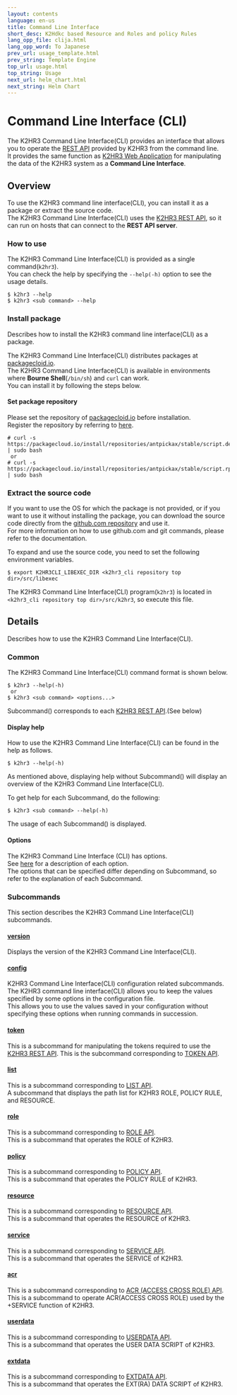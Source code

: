 ```yaml
---
layout: contents
language: en-us
title: Command Line Interface
short_desc: K2Hdkc based Resource and Roles and policy Rules
lang_opp_file: clija.html
lang_opp_word: To Japanese
prev_url: usage_template.html
prev_string: Template Engine
top_url: usage.html
top_string: Usage
next_url: helm_chart.html
next_string: Helm Chart
---
```


# Command Line Interface (CLI)
The K2HR3 Command Line Interface(CLI) provides an interface that allows you to operate the [REST API](api.html) provided by K2HR3 from the command line.  
It provides the same function as [K2HR3 Web Application](usage_app.html) for manipulating the data of the K2HR3 system as a **Command Line Interface**.  

## Overview
To use the K2HR3 command line interface(CLI), you can install it as a package or extract the source code.  
The K2HR3 Command Line Interface(CLI) uses the [K2HR3 REST API](api.html), so it can run on hosts that can connect to the **REST API server**.  

### How to use
The K2HR3 Command Line Interface(CLI) is provided as a single command(`k2hr3`).  
You can check the help by specifying the `--help(-h)` option to see the usage details.  
```
$ k2hr3 --help
$ k2hr3 <sub command> --help
```

### Install package
Describes how to install the K2HR3 command line interface(CLI) as a package.  

The K2HR3 Command Line Interface(CLI) distributes packages at [packagecloid.io](https://packagecloud.io/app/antpickax/stable/search?q=k2hr3-cli).  
The K2HR3 Command Line Interface(CLI) is available in environments where **Bourne Shell**(`/bin/sh`) and `curl` can work.  
You can install it by following the steps below.  

#### Set package repository
Please set the repository of [packagecloid.io](https://packagecloud.io/antpickax/stable) before installation.  
Register the repository by referring to [here](https://packagecloud.io/antpickax/stable/install).  
```
# curl -s https://packagecloud.io/install/repositories/antpickax/stable/script.deb.sh | sudo bash
 or
# curl -s https://packagecloud.io/install/repositories/antpickax/stable/script.rpm.sh | sudo bash
```

### Extract the source code
If you want to use the OS for which the package is not provided, or if you want to use it without installing the package, you can download the source code directly from the [github.com repository](https://github.com/yahoojapan/k2hr3_cli) and use it.  
For more information on how to use github.com and git commands, please refer to the documentation.  

To expand and use the source code, you need to set the following environment variables.  
```
$ export K2HR3CLI_LIBEXEC_DIR <k2hr3_cli repository top dir>/src/libexec
```
The K2HR3 Command Line Interface(CLI) program(`k2hr3`) is located in `<k2hr3_cli repository top dir>/src/k2hr3`, so execute this file.  

## Details
Describes how to use the K2HR3 Command Line Interface(CLI).

### Common
The K2HR3 Command Line Interface(CLI) command format is shown below.  
```
$ k2hr3 --help(-h)
 or
$ k2hr3 <sub command> <options...>
```
Subcommand(**<sub command>**) corresponds to each [K2HR3 REST API](api.html).(See below)  

#### Display help
How to use the K2HR3 Command Line Interface(CLI) can be found in the help as follows.  
```
$ k2hr3 --help(-h)
```
As mentioned above, displaying help without Subcommand(**<sub command>**) will display an overview of the K2HR3 Command Line Interface(CLI).  

To get help for each Subcommand, do the following:  
```
$ k2hr3 <sub command> --help(-h)
```
The usage of each Subcommand(**<sub command>**) is displayed.  

#### Options
The K2HR3 Command Line Interface (CLI) has options.  
See [here](cli_options.html) for a description of each option.  
The options that can be specified differ depending on Subcommand, so refer to the explanation of each Subcommand.  

### Subcommands
This section describes the K2HR3 Command Line Interface(CLI) subcommands.

#### [version](cli_version.html)
Displays the version of the K2HR3 Command Line Interface(CLI).

#### [config](cli_config.html)
K2HR3 Command Line Interface(CLI) configuration related subcommands.  
The K2HR3 command line interface(CLI) allows you to keep the values specified by some options in the configuration file.  
This allows you to use the values saved in your configuration without specifying these options when running commands in succession.  

#### [token](cli_token.html)
This is a subcommand for manipulating the tokens required to use the [K2HR3 REST API](api.html).
This is the subcommand corresponding to [TOKEN API](api_token.html).

#### [list](cli_list.html)
This is a subcommand corresponding to [LIST API](api_list.html).  
A subcommand that displays the path list for K2HR3 ROLE, POLICY RULE, and RESOURCE.  

#### [role](cli_role.html)
This is a subcommand corresponding to [ROLE API](api_role.html).  
This is a subcommand that operates the ROLE of K2HR3.  

#### [policy](cli_policy.html)
This is a subcommand corresponding to [POLICY API](api_policy.html).  
This is a subcommand that operates the POLICY RULE of K2HR3.  

#### [resource](cli_resource.html)
This is a subcommand corresponding to [RESOURCE API](api_resource.html).  
This is a subcommand that operates the RESOURCE of K2HR3.  

#### [service](cli_service.html)
This is a subcommand corresponding to [SERVICE API](api_service.html).  
This is a subcommand that operates the SERVICE of K2HR3.  

#### [acr](cli_acr.html)
This is a subcommand corresponding to [ACR (ACCESS CROSS ROLE) API](api_acr.html).  
This is a subcommand to operate ACR(ACCESS CROSS ROLE) used by the +SERVICE function of K2HR3.  

#### [userdata](cli_userdata.html)
This is a subcommand corresponding to [USERDATA API](api_userdata.html).  
This is a subcommand that operates the USER DATA SCRIPT of K2HR3.  

#### [extdata](cli_extdata.html)
This is a subcommand corresponding to [EXTDATA API](api_extdata.html).  
This is a subcommand that operates the EXT(RA) DATA SCRIPT of K2HR3.  
